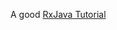 A good [RxJava Tutorial](https://www.google.com/webhp?sourceid=chrome-instant&ion=1&espv=2&ie=UTF-8#q=github+add+hiperlink)
